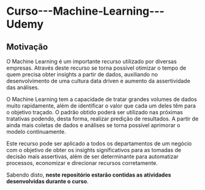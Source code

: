 # Curso---Machine-Learning---Udemy

## Motivação

O Machine Learning é um importante recurso utilizado por diversas empresas. Através deste recurso se torna possível otimizar o tempo de quem precisa obter insights a partir de dados, auxiliando no desenvolvimento de uma cultura data driven e aumento da assertividade das análises.

O Machine Learning tem a capacidade de tratar grandes volumes de dados muito rapidamente, além de identificar o valor que cada um deles têm para o objetivo traçado. O padrão obtido poderá ser utilizado nas próximas tratativas podendo, desta forma, realizar predição de resultados. A partir de ainda mais coletas de dados e análises se torna possível aprimorar o modelo continuamente. 

Este recurso pode ser aplicado a todos os departamentos de um negócio com o objetivo de obter os insights significativos para as tomadas de decisão mais assertivas, além de ser determinante para automatizar processos, economizar e direcionar recursos corretamente.

Sabendo disto, **neste repositório estarão contidas as atividades desenvolvidas durante o curso**.
